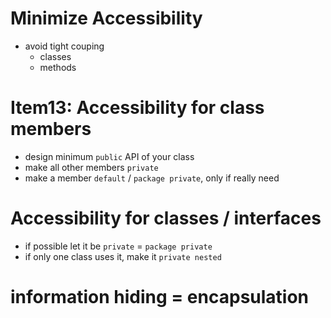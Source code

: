 # Minimize Accessibility

- avoid tight couping
  - classes
  - methods

# Item13: Accessibility for class members

- design minimum `public` API of your class
- make all other members `private`
- make a member `default` / `package private`, only if really need

# Accessibility for classes / interfaces

- if possible let it be `private` = `package private`
- if only one class uses it, make it `private nested`

# information hiding = encapsulation
